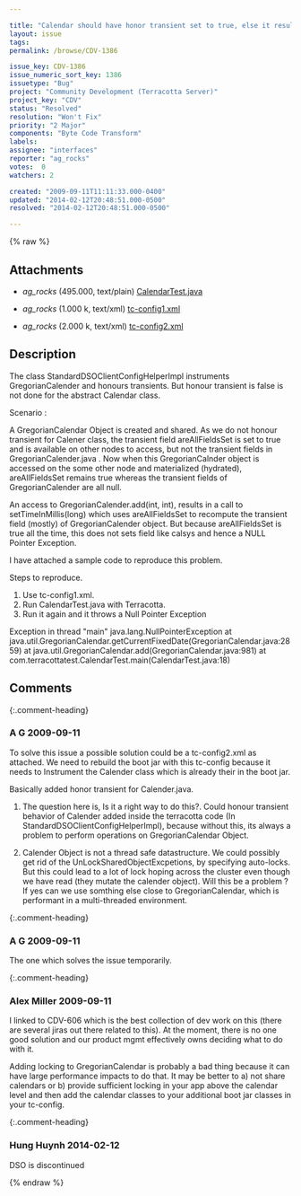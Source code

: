 ```yaml
---

title: "Calendar should have honor transient set to true, else it results into NullPointerException."
layout: issue
tags: 
permalink: /browse/CDV-1386

issue_key: CDV-1386
issue_numeric_sort_key: 1386
issuetype: "Bug"
project: "Community Development (Terracotta Server)"
project_key: "CDV"
status: "Resolved"
resolution: "Won't Fix"
priority: "2 Major"
components: "Byte Code Transform"
labels: 
assignee: "interfaces"
reporter: "ag_rocks"
votes:  0
watchers: 2

created: "2009-09-11T11:11:33.000-0400"
updated: "2014-02-12T20:48:51.000-0500"
resolved: "2014-02-12T20:48:51.000-0500"

---
```




{% raw %}


## Attachments

* <em>ag_rocks</em> (495.000, text/plain) [CalendarTest.java](/attachments/CDV/CDV-1386/CalendarTest.java)

* <em>ag_rocks</em> (1.000 k, text/xml) [tc-config1.xml](/attachments/CDV/CDV-1386/tc-config1.xml)

* <em>ag_rocks</em> (2.000 k, text/xml) [tc-config2.xml](/attachments/CDV/CDV-1386/tc-config2.xml)




## Description

<div markdown="1" class="description">

The class StandardDSOClientConfigHelperImpl instruments GregorianCalender and honours transients. But honour transient is false is not done for the abstract Calendar class.

Scenario : 

A GregorianCalendar Object is created and shared. As we do not honour transient for Calener class, the transient field areAllFieldsSet is set to true and is available on other nodes to access, but not the transient fields in GregorianCalender.java . Now when this GregorianCalnder object is accessed on the some other node and materialized (hydrated), areAllFieldsSet remains true whereas the transient fields of GregorianCalender are all null. 

An access to GregorianCalender.add(int, int), results in a call to setTimeInMillis(long) which uses areAllFieldsSet to recompute the transient field (mostly) of GregorianCalender object. But because areAllFieldsSet is true all the time, this does not sets field like calsys and hence a NULL Pointer Exception.

I have attached a sample code to reproduce this problem.

Steps to reproduce.

1. Use tc-config1.xml.
2. Run CalendarTest.java with Terracotta.
3. Run it again and it throws a Null Pointer Exception

Exception in thread "main" java.lang.NullPointerException
	at java.util.GregorianCalendar.getCurrentFixedDate(GregorianCalendar.java:2859)
	at java.util.GregorianCalendar.add(GregorianCalendar.java:981)
	at com.terracottatest.CalendarTest.main(CalendarTest.java:18)



</div>

## Comments


{:.comment-heading}
### **A G** <span class="date">2009-09-11</span>

<div markdown="1" class="comment">

To solve this issue a possible solution could be a tc-config2.xml as attached. We need to rebuild the boot jar with this tc-config because it needs to Instrument the Calender class which is already their in the boot jar. 

Basically added honor transient for Calender.java.

1. The question here is, Is it a right way to do this?.  Could honour transient behavior of Calender added inside the terracotta code (In StandardDSOClientConfigHelperImpl), because without this, its always a problem to perform operations on GregorianCalendar Object.

2. Calender Object is not a thread safe datastructure. We could possibly get rid of the UnLockSharedObjectExcpetions, by specifying auto-locks. But this could lead to a lot of lock hoping across the cluster even though we have read (they mutate the calender object). Will this be a problem ? If yes can we use somthing else close to GregorianCalendar, which is performant in a multi-threaded environment.

</div>


{:.comment-heading}
### **A G** <span class="date">2009-09-11</span>

<div markdown="1" class="comment">

The one which solves the issue temporarily.

</div>


{:.comment-heading}
### **Alex Miller** <span class="date">2009-09-11</span>

<div markdown="1" class="comment">

I linked to CDV-606 which is the best collection of dev work on this (there are several jiras out there related to this).  At the moment, there is no one good solution and our product mgmt effectively owns deciding what to do with it.  

Adding locking to GregorianCalendar is probably a bad thing because it can have large performance impacts to do that.  It may be better to a) not share calendars or b) provide sufficient locking in your app above the calendar level and then add the calendar classes to your additional boot jar classes in your tc-config.



</div>


{:.comment-heading}
### **Hung Huynh** <span class="date">2014-02-12</span>

<div markdown="1" class="comment">

DSO is discontinued

</div>



{% endraw %}
